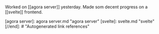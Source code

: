 Worked on [[agora server]] yesterday. Made som decent progress on a [[svelte]] frontend. 

[//begin]: # "Autogenerated link references for markdown compatibility"
[agora server]: agora server.md "agora server"
[svelte]: svelte.md "svelte"
[//end]: # "Autogenerated link references"